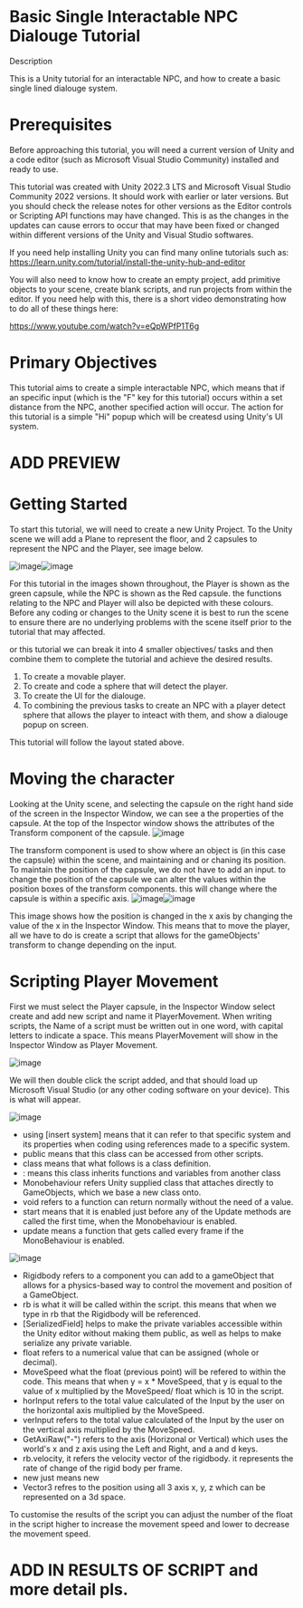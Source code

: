 # Basic Single Interactable NPC Dialouge Tutorial
Description

This is a Unity tutorial for an interactable NPC, and how to create a basic single lined dialouge system.

# Prerequisites
Before approaching this tutorial, you will need a current version of Unity and a code editor (such as Microsoft Visual Studio Community) installed and ready to use.

This tutorial was created with Unity 2022.3 LTS and Microsoft Visual Studio Community 2022 versions. It should work with earlier or later versions. But you should check the release notes for other versions as the Editor controls or Scripting API functions may have changed. This is as the changes in the updates can cause errors to occur that may have been fixed or changed within different versions of the Unity and Visual Studio softwares.

If you need help installing Unity you can find many online tutorials such as: https://learn.unity.com/tutorial/install-the-unity-hub-and-editor

You will also need to know how to create an empty project, add primitive objects to your scene, create blank scripts, and run projects from within the editor. If you need help with this, there is a short video demonstrating how to do all of these things here:

https://www.youtube.com/watch?v=eQpWPfP1T6g

# Primary Objectives
This tutorial aims to create a simple interactable NPC, which means that if an specific input (which is the "F" key for this tutorial) occurs within a set distance from the NPC, another specified action will occur. The action for this tutorial is a simple "Hi" popup which will be createsd using Unity's UI system.

# ADD PREVIEW

# Getting Started
To start this tutorial, we will need to create a new Unity Project. To the Unity scene we will add a Plane to represent the floor, and 2 capsules to represent the NPC and the Player, see image below.

![image](https://github.com/user-attachments/assets/acf9d0b9-9cad-479d-b816-67c8ad6909bb)![image](https://github.com/user-attachments/assets/a2553329-ee27-4e43-be49-3f40597590fe)

For this tutorial in the images shown throughout, the Player is shown as the green capsule, while the NPC is shown as the Red capsule. the functions relating to the NPC and Player will also be depicted with these colours. Before any coding or changes to the Unity scene it is best to run the scene to ensure there are no underlying problems with the scene itself prior to the tutorial that may affected.

or this tutorial we can break it into 4 smaller objectives/ tasks and then combine them to complete the tutorial and achieve the desired results.
1. To create a movable player.
2. To create and code a sphere that will detect the player.
3. To create the UI for the dialouge.
4. To combining the previous tasks to create an NPC with a player detect sphere that allows the player to inteact with them, and show a dialouge popup on screen.

This tutorial will follow the layout stated above.

# Moving the character
Looking at the Unity scene, and selecting the capsule on the right hand side of the screen in the Inspector Window, we can see a the properties of the capsule. At the top of the Inspector window shows the attributes of the Transform  component of the capsule.
![image](https://github.com/user-attachments/assets/1fc638d7-4de4-48d6-81ca-aa8fb04e86c1)

The transform component is used to show where an object is (in this case the capsule) within the scene, and maintaining and or chaning its position. To maintain the position of the capsule, we do not have to add an input. to change the position of the capsule we can alter the values within the position boxes of the transform components. this will change where the capsule is within a specific axis.
![image](https://github.com/user-attachments/assets/a2553329-ee27-4e43-be49-3f40597590fe)![image](https://github.com/user-attachments/assets/baf98287-29ab-44eb-82f3-c1ad04f638d3)

This image shows how the position is changed in the x axis by changing the value of the x in the Inspector Window.
This means that to move the player, all we have to do is create a script that allows for the gameObjects' transform to change depending on the input.

# Scripting Player Movement
First we must select the Player capsule, in the Inspector Window select create and add new script and name it PlayerMovement. When writing scripts, the Name of a script must be written out in one word, with capital letters to indicate a space. This means PlayerMovement will show in the Inspector Window as Player Movement.

![image](https://github.com/user-attachments/assets/a9020ef4-3ad8-4256-91bb-b7bc320f9400)

We will then double click the script added, and that should load up Microsoft Visual Studio (or any other coding software on your device). This is what will appear.

![image](https://github.com/user-attachments/assets/08ebb3bd-df01-48b7-a1de-953244919ae5)
- using [insert system] means that it  can refer to that specific system and its properties when coding using references made to a specific system.
- public means that this class can be accessed from other scripts.
- class means that what follows is a class definition.
- : means this class inherits functions and variables from another class
- Monobehaviour refers Unity supplied class that attaches directly to GameObjects, which we base a new class onto.
- void refers to a function can return normally without the need of a value.
- start means that it is enabled just before any of the Update methods are called the first time, when the Monobehaviour is enabled.
- update means a function that gets called every frame if the MonoBehaviour is enabled.

![image](https://github.com/user-attachments/assets/03eb33ae-3a64-45dd-a899-3c9a8c526866)
- Rigidbody refers to a component you can add to a gameObject that allows for a physics-based way to control the movement and position of a GameObject.
- rb is what it will be called within the script. this means that when we type in rb that the Rigidbody will be referenced.
- [SerializedField] helps to make the private variables accessible within the Unity editor without making them public, as well as helps to make serialize any private variable.
- float refers to a numerical value that can be assigned (whole or decimal).
- MoveSpeed what the float (previous point) will be refered to within the code. This means that when y = x * MoveSpeed, that y is equal to the value of x multiplied by the MoveSpeed/ float which is 10 in the script.
- horInput refers to the total value calculated of the Input by the user on the horizontal axis multiplied by the MoveSpeed.
- verInput refers to the total value calculated of the Input by the user on the vertical axis multiplied by the MoveSpeed.
- GetAxiRaw("-") refers to the axis (Horizonal or Vertical) which uses the world's x and z axis using the Left and Right, and a and d keys.
- rb.velocity, it refers the velocity vector of the rigidbody.  it represents the rate of change of the rigid body per frame.
- new just means new
- Vector3 refres to the position using all 3 axis x, y, z which can be represented on a 3d space.

To customise the results of the script you can adjust the number of the float in the script higher to increase the movement speed and lower to decrease the movement speed.

# ADD IN RESULTS OF SCRIPT and more detail pls.




